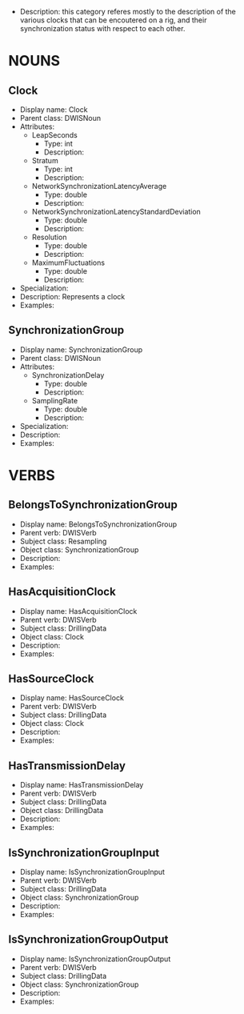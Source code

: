 - Description: this category referes mostly to the description of the various clocks that can be encoutered on a rig, and their synchronization status with respect to each other.

# NOUNS
## Clock <!-- NOUN -->
- Display name: Clock
- Parent class: DWISNoun
- Attributes:
  - LeapSeconds
    - Type: int
    - Description: 
  - Stratum
    - Type: int
    - Description: 
  - NetworkSynchronizationLatencyAverage
    - Type: double
    - Description: 
  - NetworkSynchronizationLatencyStandardDeviation
    - Type: double
    - Description: 
  - Resolution
    - Type: double
    - Description: 
  - MaximumFluctuations
    - Type: double
    - Description: 
- Specialization:
- Description: Represents a clock
- Examples:
## SynchronizationGroup <!-- NOUN -->
- Display name: SynchronizationGroup
- Parent class: DWISNoun
- Attributes:
  - SynchronizationDelay
    - Type: double
    - Description: 
  - SamplingRate
    - Type: double
    - Description: 
- Specialization:
- Description: 
- Examples:


# VERBS
## BelongsToSynchronizationGroup <!-- VERB -->
- Display name: BelongsToSynchronizationGroup
- Parent verb: DWISVerb
- Subject class: Resampling
- Object class: SynchronizationGroup
- Description: 
- Examples: 
## HasAcquisitionClock <!-- VERB -->
- Display name: HasAcquisitionClock
- Parent verb: DWISVerb
- Subject class: DrillingData
- Object class: Clock
- Description: 
- Examples: 
## HasSourceClock <!-- VERB -->
- Display name: HasSourceClock
- Parent verb: DWISVerb
- Subject class: DrillingData
- Object class: Clock
- Description: 
- Examples: 
## HasTransmissionDelay <!-- VERB -->
- Display name: HasTransmissionDelay
- Parent verb: DWISVerb
- Subject class: DrillingData
- Object class: DrillingData
- Description: 
- Examples: 
## IsSynchronizationGroupInput <!-- VERB -->
- Display name: IsSynchronizationGroupInput
- Parent verb: DWISVerb
- Subject class: DrillingData
- Object class: SynchronizationGroup
- Description: 
- Examples: 
## IsSynchronizationGroupOutput <!-- VERB -->
- Display name: IsSynchronizationGroupOutput
- Parent verb: DWISVerb
- Subject class: DrillingData
- Object class: SynchronizationGroup
- Description: 
- Examples: 
